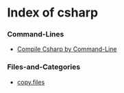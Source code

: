 
# Index of csharp


### Command-Lines

- [Compile Csharp by Command-Line](./compile/)
                        

### Files-and-Categories

- [copy.files](./copy.files)
                        
